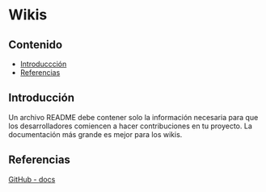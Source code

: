 # Wikis

## Contenido

- [Introduccción](#introducción)
- [Referencias](#referencias)

## Introducción

Un archivo README debe contener solo la información necesaria para que los desarrolladores comiencen a hacer contribuciones en tu proyecto. La documentación más grande es mejor para los wikis.

## Referencias

[GitHub - docs](https://docs.github.com/es/communities/documenting-your-project-with-wikis/about-wikis)